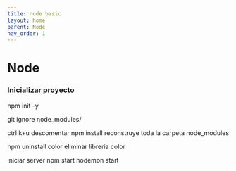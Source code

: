 ```yaml
---
title: node basic
layout: home
parent: Node
nav_order: 1
---
```

# Node

### Inicializar proyecto

npm init -y


git ignore
node_modules/


ctrl k+u 	descomentar
npm install	reconstruye toda la carpeta node_modules

npm uninstall color
	eliminar libreria color
	

iniciar server
	npm start
	nodemon start


